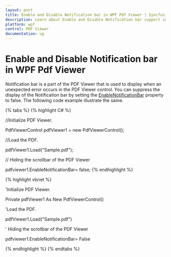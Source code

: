 ```yaml
---
layout: post
title: Enable and Disable Notification bar in WPF Pdf Viewer | Syncfusion
description: Learn about Enable and Disable Notification bar support in Syncfusion WPF Pdf Viewer control and more.
platform: wpf
control: PDF Viewer
documentation: ug
---
```


# Enable and Disable Notification bar in WPF Pdf Viewer

Notification bar is a part of the PDF Viewer that is used to display when an unexpected error occurs in the PDF Viewer control. You can suppress the display of the Notification bar by setting the [EnableNotificationBar](https://help.syncfusion.com/cr/wpf/Syncfusion.Windows.PdfViewer.PdfViewerControl.html#Syncfusion_Windows_PdfViewer_PdfViewerControl_EnableNotificationBar) property to false. The following code example illustrate the same.

{% tabs %}
{% highlight C# %}

//Initialize PDF Viewer.

PdfViewerControl pdfViewer1 = new PdfViewerControl();



//Load the PDF.

pdfViewer1.Load("Sample.pdf");

// Hiding the scrollbar of the PDF Viewer

pdfviewer1.EnableNotificationBar= false;
{% endhighlight %}


{% highlight vbnet %}

'Initialize PDF Viewer.

Private pdfViewer1 As New PdfViewerControl()



'Load the PDF.

pdfViewer1.Load("Sample.pdf")

' Hiding the scrollbar of the PDF Viewer

pdfviewer1.EnableNotificationBar= False

{% endhighlight %}
{% endtabs %}
